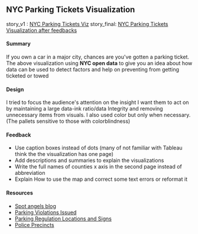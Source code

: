 ## NYC Parking Tickets Visualization

story_v1 : [NYC Parking Tickets Viz](https://public.tableau.com/profile/anouar.zbaida#!/vizhome/NYCParkingTicketsViz/V1)
story_final: [NYC Parking Tickets Visualization after feedbacks](https://public.tableau.com/profile/anouar.zbaida#!/vizhome/NYCParkingTicketsVizF/V2)

#### Summary

If you own a car in a major city, chances are you've gotten a parking ticket. The above visualization using **NYC open data** to give you an idea about how data can be used to detect factors and help on preventing from getting ticketed or towed

#### Design

I tried to focus the audience's attention on the insight I want them to act on by maintaining a large data-ink ratio/data Integrity and removing unnecessary items from visuals. I also used color but only when necessary. (The pallets sensitive to those with colorblindness)

#### Feedback

- Use caption boxes instead of dots (many of not familiar with Tableau think the the visualization has one page)
- Add descriptions and summaries to explain the visualizations
- Write the full names of counties x axis in the second page instead of abbreviation
- Explain How to use the map and correct some text errors or reformat it

#### Resources


- [Spot angels blog](https://www.spotangels.com/blog/)
- [Parking Violations Issued](https://data.cityofnewyork.us/City-Government/Parking-Violations-Issued-Fiscal-Year-2018/pvqr-7yc4)
- [Parking Regulation Locations and Signs](https://data.cityofnewyork.us/Transportation/Parking-Regulation-Locations-and-Signs/xswq-wnv9)
- [Police Precincts](https://data.cityofnewyork.us/Public-Safety/Police-Precincts/78dh-3ptz)